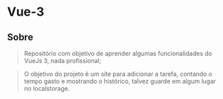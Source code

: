 # Vue-3

## Sobre

> Repositório com objetivo de aprender algumas funcionalidades do VueJs 3, nada profissional;

> O objetivo do projeto é um site para adicionar a tarefa, contando o tempo gasto e mostrando o histórico, talvez guarde em algum lugar no localstorage.
